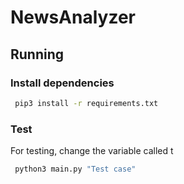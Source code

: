 # NewsAnalyzer

## Running

### Install dependencies

```bash
 pip3 install -r requirements.txt
```

### Test
For testing, change the variable called t
```bash
 python3 main.py "Test case"
```
